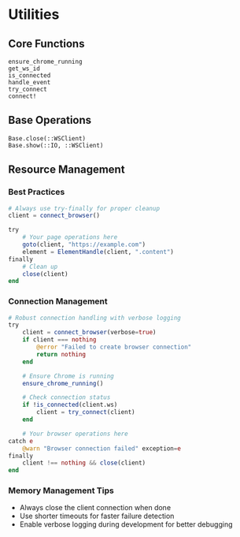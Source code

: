 # Utilities

## Core Functions

```@docs
ensure_chrome_running
get_ws_id
is_connected
handle_event
try_connect
connect!
```

## Base Operations

```@docs
Base.close(::WSClient)
Base.show(::IO, ::WSClient)
```

## Resource Management

### Best Practices
```julia
# Always use try-finally for proper cleanup
client = connect_browser()

try
    # Your page operations here
    goto(client, "https://example.com")
    element = ElementHandle(client, ".content")
finally
    # Clean up
    close(client)
end
```

### Connection Management
```julia
# Robust connection handling with verbose logging
try
    client = connect_browser(verbose=true)
    if client === nothing
        @error "Failed to create browser connection"
        return nothing
    end

    # Ensure Chrome is running
    ensure_chrome_running()

    # Check connection status
    if !is_connected(client.ws)
        client = try_connect(client)
    end

    # Your browser operations here
catch e
    @warn "Browser connection failed" exception=e
finally
    client !== nothing && close(client)
end
```

### Memory Management Tips
- Always close the client connection when done
- Use shorter timeouts for faster failure detection
- Enable verbose logging during development for better debugging
